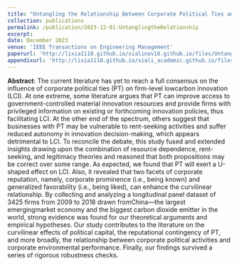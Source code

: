 ```yaml
---
title: "Untangling the Relationship Between Corporate Political Ties and Low-Carbon Innovation: The Moderating Roles of Prominence and Favorability"
collection: publications
permalink: /publication/2023-12-01-UntanglingtheRelationship
excerpt: 
date: December 2023
venue: 'IEEE Transactions on Engineering Management'
paperurl: 'http://lixia1118.github.io/xialinov18.github.io/files/UntanglingtheRelationshipBetween.pdf'
appendixurl: 'http://lixia1118.github.io/xiali_academic.github.io/files/PT-LCI-Supplementary material - supp.pdf'
---
```


**Abstract**: The current literature has yet to reach a full consensus on the influence of corporate political ties (PT) on firm-level lowcarbon innovation (LCI). At one extreme, some literature argues that PT can improve access to government-controlled material innovation resources and provide firms with privileged information on existing or forthcoming innovation policies, thus facilitating LCI. At the other end of the spectrum, others suggest that businesses with PT may be vulnerable to rent-seeking activities and suffer reduced autonomy in innovation decision-making, which appears detrimental to LCI. To reconcile the debate, this study fused and extended insights drawing upon the combination of resource dependence, rent-seeking, and legitimacy theories and reasoned that both propositions may be correct over some range. As expected, we found that PT will exert a U-shaped effect on LCI. Also, it revealed that two facets of corporate reputation, namely, corporate prominence (i.e., being known) and generalized favorability (i.e., being liked), can enhance the curvilinear relationship. By collecting and analyzing a longitudinal panel dataset of 3425 firms from 2009 to 2018 drawn fromChina—the largest emergingmarket economy and the biggest carbon dioxide emitter in the world, strong evidence was found for our theoretical arguments and empirical hypotheses. Our study contributes to the literature on the curvilinear effects of political capital, the reputational contingency of PT, and more broadly, the relationship between corporate political activities and corporate environmental performance. Finally, our findings survived a series of rigorous robustness checks.

